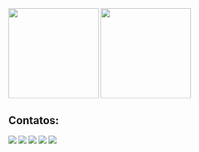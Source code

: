 <div>
<img height="180em" src="https://github-readme-stats.vercel.app/api/top-langs/?username=jrbiasi&layout=compact&langs_count=7&theme=dracula"/>
<img height="180em" src="https://github-readme-stats.vercel.app/api?username=jrbiasi&show_icons=true&theme=dracula&include_all_commits=true&count_private=true"/>
</div>
  
## Contatos:

<div>
<a href="https://www.youtube.com/@jrbiasig" target="_blank"><img src="https://img.shields.io/badge/YouTube-FF0000?style=for-the-badge&logo=youtube&logoColor=white" target="_blank"></a>
<a href="https://instagram.com/jrbiasi" target="_blank"><img src="https://img.shields.io/badge/-Instagram-%23E4405F?style=for-the-badge&logo=instagram&logoColor=white" target="_blank"></a>
<a href="https://www.twitch.tv/gr1l0s" target="_blank"><img src="https://img.shields.io/badge/Twitch-9146FF?style=for-the-badge&logo=twitch&logoColor=white" target="_blank"></a>
<a href = "mailto:joaoricardo.biasi@gmail.com"><img src="https://img.shields.io/badge/Gmail-D14836?style=for-the-badge&logo=gmail&logoColor=white" target="_blank"></a>
<a href="https://www.linkedin.com/in/joaoricardobiasi" target="_blank"><img src="https://img.shields.io/badge/-LinkedIn-%230077B5?style=for-the-badge&logo=linkedin&logoColor=white" target="_blank"></a>   
</div>
